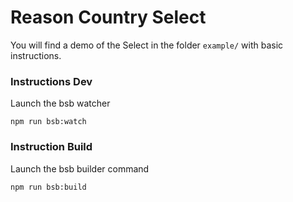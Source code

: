 # Reason Country Select

You will find a demo of the Select in the folder `example/` with basic
instructions.

### Instructions Dev

Launch the bsb watcher 

    npm run bsb:watch

### Instruction Build

Launch the bsb builder command

    npm run bsb:build


